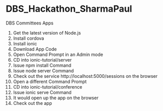 # DBS_Hackathon_SharmaPaul
DBS Committees Apps

1. Get the latest version of Node.js 
2. Install cordova 
3. Install ionic
4. Download App Code 
5. Open Command Prompt in an Admin mode 
6. CD into ionic-tutorial/server
7. Issue npm install Command
8. Issue node server Command
9. Check out the service http://localhost:5000/sessions on the browser
10. Open a different Command Prompt 
11. CD into ionic-tutorial/conference
12. Issue ionic serve Command
13. It would open up the app on the browser
14. Check out the app
